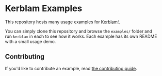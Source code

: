 # Kerblam Examples

This repository hosts many usage examples for [Kerblam!](https://github.com/MrHedmad/kerblam).

You can simply clone this repository and browse the `examples/` folder and run
`kerblam` in each to see how it works.
Each example has its own README with a small usage demo.

## Contributing
If you'd like to contribute an example, read [the contributing guide](CONTRIBUTING.md).


